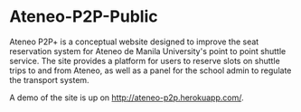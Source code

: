 # Ateneo-P2P-Public

Ateneo P2P+ is a conceptual website designed to improve the seat reservation system for Ateneo de Manila University's point to point shuttle service. The site provides a platform for users to reserve slots on shuttle trips to and from Ateneo, as well as a panel for the school admin to regulate the transport system.

A demo of the site is up on http://ateneo-p2p.herokuapp.com/. 
